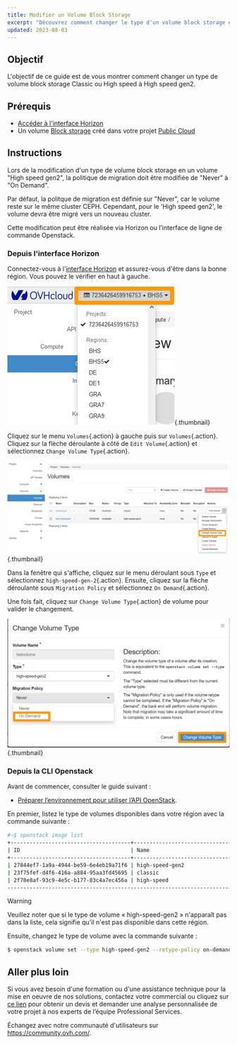 ```yaml
---
title: Modifier un Volume Block Storage
excerpt: "Découvrez comment changer le type d'un volume block storage en utilisant Openstack"
updated: 2023-08-03
---
```


## Objectif

L'objectif de ce guide est de vous montrer comment changer un type de volume block storage Classic ou High speed à High speed gen2.

## Prérequis

- [Accéder à l'interface Horizon](/pages/platform/public-cloud/introducing_horizon)
- Un volume [Block storage](/pages/platform/public-cloud/create_and_configure_an_additional_disk_on_an_instance) créé dans votre projet [Public Cloud](https://www.ovhcloud.com/fr/public-cloud/)

## Instructions

Lors de la modification d'un type de volume block storage en un volume "High speed gen2", la politique de migration doit être modifiée de "Never" à "On Demand".

Par défaut, la politque de migration est définie sur "Never", car le volume reste sur le même cluster CEPH. Cependant, pour le 'High speed gen2', le volume devra être migré vers un nouveau cluster.

Cette modification peut être réalisée via Horizon ou l’interface de ligne de commande Openstack.

### Depuis l'interface Horizon

Connectez-vous à l'[interface Horizon](https://horizon.cloud.ovh.net/auth/login/) et assurez-vous d'être dans la bonne région. Vous pouvez le vérifier en haut à gauche. 

![Sélection de région](images/region2021.png){.thumbnail}

Cliquez sur le menu `Volumes`{.action} à gauche puis sur `Volumes`{.action}.
Cliquez sur la flèche déroulante à côté de `Edit Volume`{.action} et sélectionnez `Change Volume Type`{.action}.

![Choix de l'option](images/selectoption.png){.thumbnail}

Dans la fenêtre qui s'affiche, cliquez sur le menu déroulant sous `Type` et sélectionnez `high-speed-gen-2`{.action}. Ensuite, cliquez sur la flèche déroulante sous `Migration Policy` et sélectionnez `On Demand`{.action}.

Une fois fait, cliquez sur `Change Volume Type`{.action} de volume pour valider le changement.

![Choix de l'option](images/changevolume.png){.thumbnail}


### Depuis la CLI Openstack

Avant de commencer, consulter le guide suivant :

- [Préparer l’environnement pour utiliser l’API OpenStack](/pages/platform/public-cloud/prepare_the_environment_for_using_openstack/).

En premier, listez le type de volumes disponibles dans votre région avec la commande suivante :

```bash
#~$ openstack image list
+--------------------------------------+-----------------------------------------------+----------+
| ID                                   | Name                                          | Is Public |
+--------------------------------------+-----------------------------------------------+----------+
| 27844ef7-1a9a-4944-be59-6e4eb19a71f6 | high-speed-gen2                                    | True |
| 23f75fef-d4f6-416a-a884-95aa3fd45695 | classic                                            | True |
| 2f78e8af-93c9-4e5c-b177-83c4a7ec456a | high-speed                                         | True |
----------------------------------------------------------------------------------------------------
```

> [!warning]
> Veuillez noter que si le type de volume « high-speed-gen2 » n'apparaît pas dans la liste, cela signifie qu'il n'est pas disponible dans cette région.
>

Ensuite, changez le type de volume avec la commande suivante :

```bash
$ openstack volume set --type high-speed-gen2 --retype-policy on-demand VOLUME_NAME_OR_ID
```

## Aller plus loin

Si vous avez besoin d'une formation ou d'une assistance technique pour la mise en oeuvre de nos solutions, contactez votre commercial ou cliquez sur [ce lien](https://www.ovhcloud.com/fr/professional-services/) pour obtenir un devis et demander une analyse personnalisée de votre projet à nos experts de l’équipe Professional Services.

Échangez avec notre communauté d'utilisateurs sur <https://community.ovh.com/>.